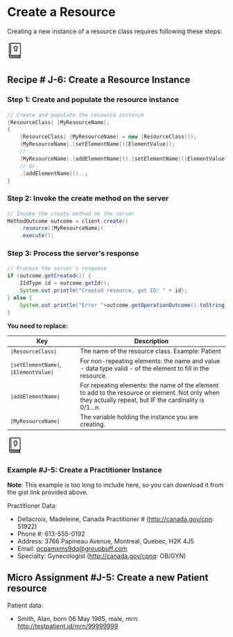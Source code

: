 # Create a Resource

Creating a new instance of a resource class requires following these steps:

![Recipe Icon](./images/recipe-icon.png)

## Recipe # J-6: Create a Resource Instance

### Step 1: Create and populate the resource instance
```java
// Create and populate the resource instance  
|ResourceClass| |MyResourceName|;  
{  
    |ResourceClass| |MyResourceName| = new |ResourceClass|();  
    |MyResourceName|.|setElementName|(|ElementValue|);  
    // ...  
    |MyResourceName|.|addElementName|().|setElementName|(|ElementValue|) 
    // Or      
    .|addElementName|()..;  
}
```

### Step 2: Invoke the create method on the server
```java
// Invoke the create method on the server  
MethodOutcome outcome = client.create()  
    .resource(|MyResourceName|)  
    .execute(); 
```

### Step 3: Process the server's response
```java
// Process the server's response 
if (outcome.getCreated()) {  
    IIdType id = outcome.getId();  
    System.out.println("Created resource, got ID: " + id);  
} else {  
    System.out.println("Error "+outcome.getOperationOutcome().toString());  
}  
```

**You need to replace:**

| Key          | Description  |
|--------------|--------------|
| `\|ResourceClass\|` | The name of the resource class. Example: Patient  |
| `\|setElementName\|`, `\|ElementValue\|` | For non-repeating elements: the name and value - data type valid - of the element to fill in the resource.                     |
| `\|addElementName\|`   | For repeating elements: the name of the element to add to the resource or element. Not only when they actually repeat, but IF the cardinality is 0/1...n. |
| `\|MyResourceName\|`   | The variable holding the instance you are creating.                                                                            |


![Example Icon](./images/example-icon.png)

### Example #J-5: Create a Practitioner Instance

**Note**: This example is too long to include here, so you can download it from the gist link provided above.

Practitioner Data:
- Dellacroix, Madeleine, Canada Practitioner # (http://canada.gov/cpn: 51922)
- Phone #: 613-555-0192
- Address: 3766 Papineau Avenue, Montreal, Quebec, H2K 4J5
- Email: qcpamxms9dq@groupbuff.com
- Specialty: Gynecologist (http://canada.gov/cpnq: OB/GYN)

## Micro Assignment #J-5: Create a new Patient resource

Patient data:
- Smith, Alan, born 06 May 1965, male, mrn: http://testpatient.id/mrn/99999999
